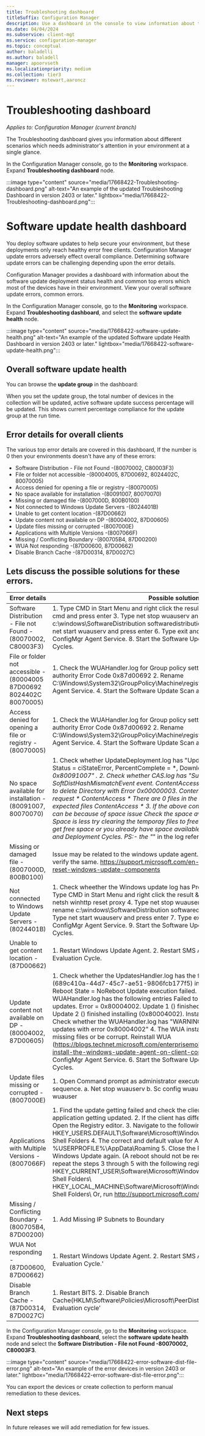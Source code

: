 ```yaml
---
title: Troubleshooting dashboard
titleSuffix: Configuration Manager
description: Use a dashboard in the console to view information about the software update health status of clients in your environment.
ms.date: 04/04/2024
ms.subservice: client-mgt
ms.service: configuration-manager
ms.topic: conceptual
author: baladelli
ms.author: baladell
manager: apoorvseth
ms.localizationpriority: medium
ms.collection: tier3
ms.reviewer: mstewart,aaroncz 
---
```


# Troubleshooting dashboard

*Applies to: Configuration Manager (current branch)*

<!--17668422 -->

The Troubleshooting dashboard gives you information about different scenarios which needs administrator's attention in your environment at a single glance.

In the Configuration Manager console, go to the **Monitoring** workspace. Expand **Troubleshooting dashboard** node.

:::image type="content" source="media/17668422-Troubleshooting-dashboard.png" alt-text="An example of the updated Troubleshooting Dashboard in version 2403 or later." lightbox="media/17668422-Troubleshooting-dashboard.png":::

# Software update health dashboard

You deploy software updates to help secure your environment, but these deployments only reach healthy error free clients. Configuration Manager update errors adversely effect overall compliance. Determining software update errors can be challenging depending upon the error details.

Configuration Manager provides a dashboard with information about the software update deployment status health and common top errors which most of the devices have in their environment. View your overall software update errors, common errors. 

In the Configuration Manager console, go to the **Monitoring** workspace. Expand **Troubleshooting dashboard**, and select the **software update health** node.

:::image type="content" source="media/17668422-software-update-health.png" alt-text="An example of the updated Software update Health Dashboard in version 2403 or later." lightbox="media/17668422-software-update-health.png":::

## Overall software update health

You can browse the **update group** in the dashboard:

When you set the update group, the total number of devices in the collection will be updated, active software update success percentage will be updated. This shows current percentage compliance for the update group at the run time.

## Error details for overall clients

The various top error details are covered in this dashboard, If the number is 0 then your environments doesn't have any of these errors:

- Software Distribution - File not Found       -(80070002, C80003F3) 
- File or folder not accessible                -(80004005, 87D00692, 8024402C, 80070005)  
- Access denied for opening a file or registry -(80070005) 
- No space available for installation          -(80091007, 80070070) 
- Missing or damaged file                      -(8007000D, 800B0100)  
- Not connected to Windows Update Servers      -(8024401B) 
- Unable to get content location               -(87D00662) 
- Update content not available on DP           -(80004002, 87D00605)  
- Update files missing or corrupted            -(8007000E) 
- Applications with Multiple Versions          -(8007066F) 
- Missing / Conflicting Boundary               -(800705B4, 87D00200)
- WUA Not responding                           -(87D00600, 87D00662)
- Disable Branch Cache                         -(87D00314, 87D0027C) 

## Lets discuss the possible solutions for these errors.

| Error details | Possible solution |
|---------|---------|
| Software Distribution - File not Found -(80070002, C80003F3)                                | 1.  Type CMD in Start Menu and right click the result & run as administrator 2. Type cmd and press enter 3. Type net stop wuauserv and press enter 4. Type rename c:\windows\SoftwareDistribution softwaredistribution.old and press enter 5. Type net start wuauserv and press enter 6. Type exit and press enter 7. Restart the ConfigMgr Agent Service. 8. Start the Software Update Scan and Deployment Cycles. |
| File or folder not accessible - (80004005 87D00692 8024402C 80070005)                       | 1. Check the WUAHandler.log for Group policy settings were overwritten by a higher authority Error Code 0x87d00692 2. Rename C:\Windows\System32\GroupPolicy\Machine\registry.pol 3. Restart the ConfigMgr Agent Service. 4. Start the Software Update Scan and Deployment Cycles. |
| Access denied for opening a file or registry - (80070005)                                   | 1. Check the WUAHandler.log for Group policy settings were overwritten by a higher authority Error Code 0x87d00692 2. Rename C:\Windows\System32\GroupPolicy\Machine\registry.pol 3. Restart the ConfigMgr Agent Service. 4. Start the Software Update Scan and Deployment Cycles. |
| No space available for installation -(80091007, 80070070)                                   | 1. Check whether UpdateDeployment.log has "Update (Site_*/SUM_*) Progress: Status = ciStateError, PercentComplete = *, DownloadSize = *, Result = 0x80091007" . 2. Check whether CAS.log has "Successfully raised SoftDistHashMismatchEvent event. ContentAccess * Error: DeleteDirectory:- Failed to delete Directory with Error 0x00000003. ContentAccess * Releasing content request * ContentAccess * There are 0 files in the directory compared to * expected files ContentAccess * 3. If the above conditions are true then the issue can be because of space issue Check the space available in the disk. 4. If the Space is less try clearing the temporay files to free up space. 5.  Once you complete get free space or you already have space available Start the Software Update Scan and Deployment Cycles. PS:- the "*" in the log references are variables. |
| Missing or damaged file -(8007000D, 800B0100)                                    | Issue may be related to the windows update agent. Run the Update rediness tool to verify the same.  https://support.microsoft.com/en-in/help/971058/how-do-i-reset-windows-update-components |
| Not connected to Windows Update Servers -(8024401B)                              | 1. Check wheether the Windows update log has Proxy specified. If yes continue. 2. Type CMD in Start Menu and right click the result & run as administrator 3. Type  netsh winhttp reset proxy 4. Type net stop wuauserv and press enter 5. Type rename c:\windows\SoftwareDistribution softwaredistribution.old and press enter 6. Type net start wuauserv and press enter 7. Type exit and press enter 8. Restart the ConfigMgr Agent Service. 9. Start the Software Update Scan and Deployment Cycles. |
| Unable to get content location -(87D00662)                                       | 1. Restart Windows Update Agent. 2. Restart SMS Agent. 3. Initiate the Update Evaluation Cycle. |
| Update content not available on DP -(80004002, 87D00605)                         | 1.  Check whether the UpdatesHandler.log has the following entries. WSUS update (689c410a-44d7-45c7-ae51-9806fcb177f5) installation result = 0x80004002, Reboot State = NoReboot Update execution failed. 2. Check whether the WUAHandler.log has the following entries Failed to get final installation result of updates. Error = 0x80004002. Update 1 (<unique update ID>) finished installing (0x80004002). Update 2 (<unique update ID>) finished installing (0x80004002). Installation of updates completed. 3. Check whether the WUAHandler.log has "WARNING: WU client failed installing updates with error 0x80004002" 4. The WUA installation on the client might be missing files or be corrupt. Reinstall WUA (https://blogs.technet.microsoft.com/enterprisemobility/2014/07/14/how-to-install-the-windows-update-agent-on-client-computers/) 5. Restart the ConfigMgr Agent Service. 6. Start the Software Update Scan and Deployment Cycles.  |
| Update files missing or corrupted -(8007000E)                                    | 1. Open Command prompt as administrator execute the commands on the given sequence. a. Net stop wuauserv b. Sc config wuauserv type= own c. Net start wuauser |
| Applications with Multiple Versions -(8007066F)                                  | 1. Find the update getting failed and check the client has different versions of the application getting updated. 2. If the client has different versions of the application Open the Registry editor. 3. Navigate to the following registry keys HKEY_USERS\.DEFAULT\Software\Microsoft\Windows\CurrentVersion\Explorer\User Shell Folders 4. The correct and default value for AppData should be: %USERPROFILE%\AppData\Roaming 5. Close the Registry editor, and try again Windows Update again. (A reboot should not be required.) 6. If the problem persists, repeat the steps 3 through 5 with the following registry keys: HKEY_CURRENT_USER\Software\Microsoft\Windows\CurrentVersion\Explorer\User Shell Folders\ HKEY_LOCAL_MACHINE\Software\Microsoft\Windows\CurrentVersion\Explorer\User Shell Folders\  Or, run http://support.microsoft.com/kb/886549 in place of Step # 6. | 
| Missing / Conflicting Boundary -(800705B4, 87D00200)                             | 1. Add Missing IP Subnets to Boundary |
| WUA Not responding -(87D00600, 87D00662)                                         | 1. Restart Windows Update Agent. 2. Restart SMS Agent. 3. Initiate the Update Evaluation Cycle.' |
| Disable Branch Cache -(87D00314, 87D0027C)                                       | 1. Restart BITS. 2. Disable Branch Cache(HKLM\Software\Policies\Microsoft\PeerDist\Service. 3. Start the Update Evaluation cycle' |

In the Configuration Manager console, go to the **Monitoring** workspace. Expand **Troubleshooting dashboard**, select the **software update health** node and select the **Software Distribution - File not Found -80070002, C80003F3**.

:::image type="content" source="media/17668422-error-software-dist-file-error.png" alt-text="An example of the error devices in version 2403 or later." lightbox="media/17668422-error-software-dist-file-error.png":::

You can export the devices or create collection to perform manual remediation to these devices.

## Next steps

In future releases we will add remediation for few issues. 
